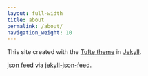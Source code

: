 ```yaml
---
layout: full-width
title: about
permalink: /about/
navigation_weight: 10
---
```


This site created with the [Tufte theme](http://github.com/clayh53/tufte-jekyll) in [Jekyll](http://jekyllrb.com).


[json feed](https://jsonfeed.org) via [jekyll-json-feed](https://github.com/vallieres/jekyll-json-feed).
